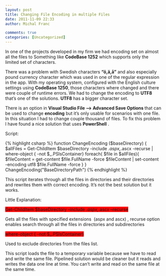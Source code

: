 ```yaml
---
layout: post
title: Changing File Encoding in multiple Files
date: 2011-11-09 22:33
author: Michal Franc

comments: true
categories: [Uncategorized]
---
```

In one of the projects developed in my firm we had encoding set on almost all the files to Something like <strong>CodeBase 1252</strong> which supports only the limited set of characters.

There was a problem with Swedish characters <strong>“ö,ä,å”</strong> and also especially pound currency character which was used in one of the regular expression in the app. With my operating system, configured with the English culture settings using <strong>CodeBase 1250</strong>, those characters where changed and there were couple of runtime errors. We had to change the encoding to <strong>UTF8</strong> that’s one of the solutions. <strong>UTF8</strong> has a bigger character set.

There is an option in <strong>Visual Studio File –> Advanced Save Options </strong> that can be used to change <strong>encoding</strong> but it’s only usable for scenarios with one file. In this situation I had to change couple thousand of files. To fix this problem I have found a nice solution that uses <strong>PowerShell</strong> .

Script:

{% highlight csharp %}
function ChangeEncoding ($baseDirectory)
{
        $allFiles = Get-ChildItem $baseDirectory -include *.aspx,*.ascx -recurse 
               | where-object { -not $_.PSIsContainer}
        foreach( $file in $allFiles){
            $fileContent = get-content $file.FullName -force
            $fileContent | set-content -encoding utf8  $file.FullName -force
         }
}
ChangeEncoding("BaseDirectoryPath")
{% endhighlight %}

This script iterates through all the files in directories and their directories and rewrites them with correct encoding. It’s not the best solution but it works.

Little Explanation:

<span style="background-color: red;">Get-ChildItem $baseDirectory -include *.aspx,*.ascx –recurse</span>

Gets all the files with specified extensions  (aspx and ascx) , recurse option enables search through all the files in directories and subdirectories

<span style="background-color: red;">where-object { -not $_.PSIsContainer}</span>

Used to exclude directories from the files list.

This script loads the file to a temporary variable because we have to read and write the same file. Pipelined solution would be cleaner but it reads and writes the data one line at time. You can’t write and read on the same file at the same time.
